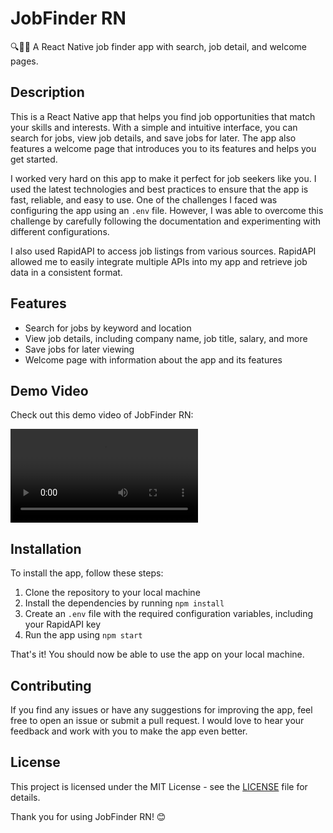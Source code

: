 # JobFinder RN

🔍📝👋 A React Native job finder app with search, job detail, and welcome pages.

## Description

This is a React Native app that helps you find job opportunities that match your skills and interests. With a simple and intuitive interface, you can search for jobs, view job details, and save jobs for later. The app also features a welcome page that introduces you to its features and helps you get started.

I worked very hard on this app to make it perfect for job seekers like you. I used the latest technologies and best practices to ensure that the app is fast, reliable, and easy to use. One of the challenges I faced was configuring the app using an `.env` file. However, I was able to overcome this challenge by carefully following the documentation and experimenting with different configurations.

I also used RapidAPI to access job listings from various sources. RapidAPI allowed me to easily integrate multiple APIs into my app and retrieve job data in a consistent format.

## Features

- Search for jobs by keyword and location
- View job details, including company name, job title, salary, and more
- Save jobs for later viewing
- Welcome page with information about the app and its features

## Demo Video

Check out this demo video of JobFinder RN:

![JobFinder RN Demo Video](./assets/jobfinder-rn.mp4)

## Installation

To install the app, follow these steps:

1. Clone the repository to your local machine
2. Install the dependencies by running `npm install`
3. Create an `.env` file with the required configuration variables, including your RapidAPI key
4. Run the app using `npm start`

That's it! You should now be able to use the app on your local machine.

## Contributing

If you find any issues or have any suggestions for improving the app, feel free to open an issue or submit a pull request. I would love to hear your feedback and work with you to make the app even better.

## License

This project is licensed under the MIT License - see the [LICENSE](LICENSE) file for details.

Thank you for using JobFinder RN! 😊
